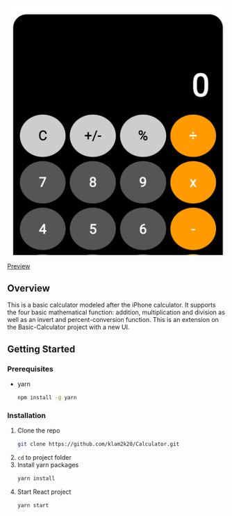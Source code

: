 <p align="center">
    <img src="public/banner.png">
</p>

[Preview](https://klam2k20.github.io/Calculator/)

## Overview
This is a basic calculator modeled after the iPhone calculator. It supports the four basic mathematical function: addition, multiplication and division as well as an invert and percent-conversion function. This is an extension on the Basic-Calculator project with a new UI.

## Getting Started
### Prerequisites
* yarn
  ```sh
  npm install -g yarn
  ```

### Installation

1. Clone the repo
   ```sh
   git clone https://github.com/klam2k20/Calculator.git
   ```
2. `cd` to project folder
3. Install yarn packages
   ```sh
   yarn install
   ```
4. Start React project
   ```sh
   yarn start
   ```
